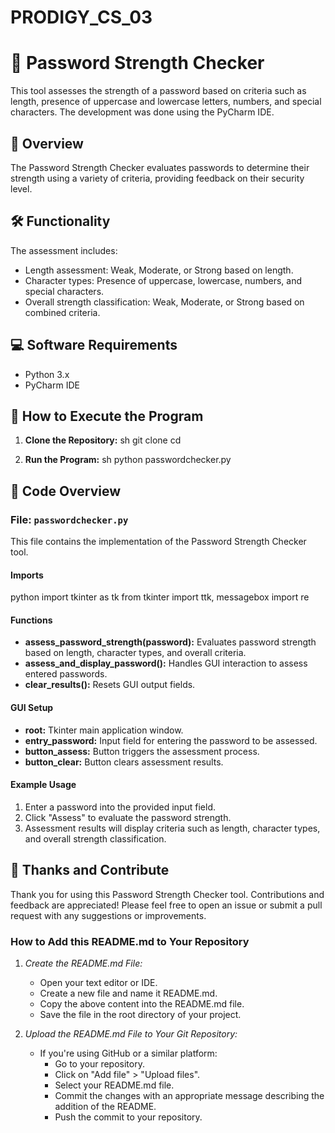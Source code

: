 # PRODIGY_CS_03
# 🔐 Password Strength Checker

This tool assesses the strength of a password based on criteria such as length, presence of uppercase and lowercase letters, numbers, and special characters. The development was done using the PyCharm IDE.

## 📖 Overview

The Password Strength Checker evaluates passwords to determine their strength using a variety of criteria, providing feedback on their security level.

## 🛠️ Functionality

The assessment includes:
- Length assessment: Weak, Moderate, or Strong based on length.
- Character types: Presence of uppercase, lowercase, numbers, and special characters.
- Overall strength classification: Weak, Moderate, or Strong based on combined criteria.

## 💻 Software Requirements

- Python 3.x
- PyCharm IDE

## 🚀 How to Execute the Program

1. **Clone the Repository:**
   sh
   git clone <repository-url>
   cd <repository-directory>
   

2. **Run the Program:**
   sh
   python passwordchecker.py
   

## 📂 Code Overview

### File: `passwordchecker.py`

This file contains the implementation of the Password Strength Checker tool.

#### Imports
python
import tkinter as tk
from tkinter import ttk, messagebox
import re


#### Functions

- **assess_password_strength(password):** Evaluates password strength based on length, character types, and overall criteria.
- **assess_and_display_password():** Handles GUI interaction to assess entered passwords.
- **clear_results():** Resets GUI output fields.

#### GUI Setup

- **root:** Tkinter main application window.
- **entry_password:** Input field for entering the password to be assessed.
- **button_assess:** Button triggers the assessment process.
- **button_clear:** Button clears assessment results.

#### Example Usage

1. Enter a password into the provided input field.
2. Click "Assess" to evaluate the password strength.
3. Assessment results will display criteria such as length, character types, and overall strength classification.

## 🙏 Thanks and Contribute

Thank you for using this Password Strength Checker tool. Contributions and feedback are appreciated! Please feel free to open an issue or submit a pull request with any suggestions or improvements.



### How to Add this README.md to Your Repository

1. *Create the README.md File:*
   - Open your text editor or IDE.
   - Create a new file and name it README.md.
   - Copy the above content into the README.md file.
   - Save the file in the root directory of your project.

2. *Upload the README.md File to Your Git Repository:*
   - If you're using GitHub or a similar platform:
     - Go to your repository.
     - Click on "Add file" > "Upload files".
     - Select your README.md file.
     - Commit the changes with an appropriate message describing the addition of the README.
     - Push the commit to your repository.
